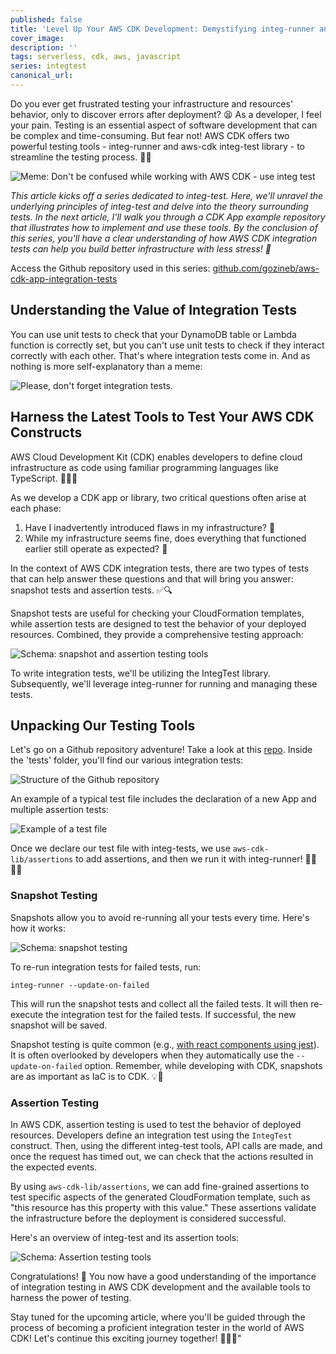 ```yaml
---
published: false
title: 'Level Up Your AWS CDK Development: Demystifying integ-runner and integ-test'
cover_image:
description: ''
tags: serverless, cdk, aws, javascript
series: integtest
canonical_url:
---
```


Do you ever get frustrated testing your infrastructure and resources' behavior, only to discover errors after deployment? 😫 As a developer, I feel your pain. Testing is an essential aspect of software development that can be complex and time-consuming. But fear not! AWS CDK offers two powerful testing tools - integ-runner and aws-cdk integ-test library - to streamline the testing process. 🧪🚀

![Meme: Don't be confused while working with AWS CDK - use integ test](./assets/dev-working-with-aws-cdk.jpg)

_This article kicks off a series dedicated to integ-test. Here, we'll unravel the underlying principles of integ-test and delve into the theory surrounding tests. In the next article, I'll walk you through a CDK App example repository that illustrates how to implement and use these tools. By the conclusion of this series, you'll have a clear understanding of how AWS CDK integration tests can help you build better infrastructure with less stress! 🎉_

Access the Github repository used in this series: [github.com/gozineb/aws-cdk-app-integration-tests](https://github.com/gozineb/aws-cdk-app-integration-tests)

## Understanding the Value of Integration Tests

You can use unit tests to check that your DynamoDB table or Lambda function is correctly set, but you can't use unit tests to check if they interact correctly with each other. That's where integration tests come in. And as nothing is more self-explanatory than a meme:

![Please, don't forget integration tests.](./assets/2-unit-tests-0-integration-test.gif)

## Harness the Latest Tools to Test Your AWS CDK Constructs

AWS Cloud Development Kit (CDK) enables developers to define cloud infrastructure as code using familiar programming languages like TypeScript. 👩‍💻🚀

As we develop a CDK app or library, two critical questions often arise at each phase:

1. Have I inadvertently introduced flaws in my infrastructure? 🤔
2. While my infrastructure seems fine, does everything that functioned earlier still operate as expected? 🧐

In the context of AWS CDK integration tests, there are two types of tests that can help answer these questions and that will bring you answer: snapshot tests and assertion tests. ✅🔍

Snapshot tests are useful for checking your CloudFormation templates, while assertion tests are designed to test the behavior of your deployed resources. Combined, they provide a comprehensive testing approach:

![Schema: snapshot and assertion testing tools](./assets/integrations-tests-overview.png)

To write integration tests, we'll be utilizing the IntegTest library. Subsequently, we'll leverage integ-runner for running and managing these tests.

## Unpacking Our Testing Tools

Let's go on a Github repository adventure! Take a look at this [repo](https://github.com/gozineb/aws-cdk-app-integration-tests). Inside the 'tests' folder, you'll find our various integration tests:

![Structure of the Github repository](./assets/github_repo_files.png)

An example of a typical test file includes the declaration of a new App and multiple assertion tests:

![Example of a test file](./assets/example_test_file.png)

Once we declare our test file with integ-tests, we use `aws-cdk-lib/assertions` to add assertions, and then we run it with integ-runner! 🏃‍♀️🏃‍♂️

### Snapshot Testing

Snapshots allow you to avoid re-running all your tests every time. Here's how it works:

![Schema: snapshot testing](./assets/snapshot_testing.png)

To re-run integration tests for failed tests, run:

`integ-runner --update-on-failed`

This will run the snapshot tests and collect all the failed tests. It will then re-execute the integration test for the failed tests. If successful, the new snapshot will be saved.

Snapshot testing is quite common (e.g., [with react components using jest](https://jestjs.io/docs/snapshot-testing)). It is often overlooked by developers when they automatically use the `--update-on-failed` option. Remember, while developing with CDK, snapshots are as important as IaC is to CDK. 💡📸

### Assertion Testing

In AWS CDK, assertion testing is used to test the behavior of deployed resources. Developers define an integration test using the `IntegTest` construct. Then, using the different integ-test tools, API calls are made, and once the request has timed out, we can check that the actions resulted in the expected events.

By using `aws-cdk-lib/assertions`, we can add fine-grained assertions to test specific aspects of the generated CloudFormation template, such as "this resource has this property with this value." These assertions validate the infrastructure before the deployment is considered successful.

Here's an overview of integ-test and its assertion tools:

![Schema: Assertion testing tools](./assets/assertion_tools.png)

Congratulations! 🎉 You now have a good understanding of the importance of integration testing in AWS CDK development and the available tools to harness the power of testing.

Stay tuned for the upcoming article, where you'll be guided through the process of becoming a proficient integration tester in the world of AWS CDK! Let's continue this exciting journey together! 🚀🧪✨"
